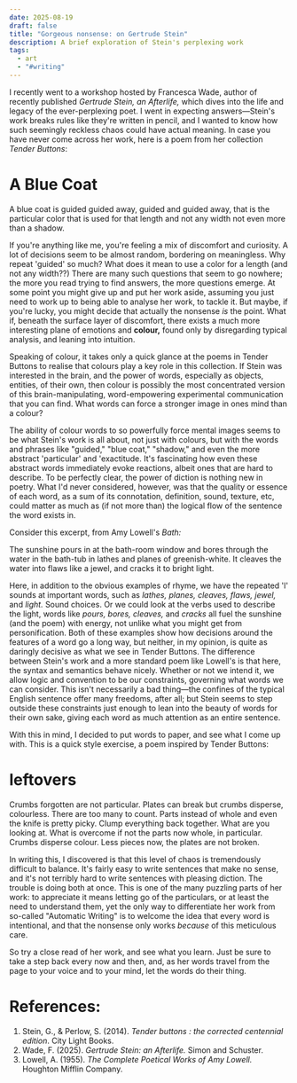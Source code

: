 ```yaml
---
date: 2025-08-19
draft: false
title: "Gorgeous nonsense: on Gertrude Stein"
description: A brief exploration of Stein's perplexing work
tags:
  - art
  - "#writing"
---
```

I recently went to a workshop hosted by Francesca Wade, author of recently published *Gertrude Stein, an Afterlife,* which dives into the life and legacy of the ever-perplexing poet. I went in expecting answers—Stein's work breaks rules like they're written in pencil, and I wanted to know how such seemingly reckless chaos could have actual meaning. In case you have never come across her work, here is a poem from her collection *Tender Buttons*:

<div class="poem">
<h1>A Blue Coat </h1>
A blue coat is guided guided away, guided and guided away, that is the particular color that is used for that length and not any width not even more than a shadow.
</div>

If you're anything like me, you're feeling a mix of discomfort and curiosity. A lot of decisions seem to be almost random, bordering on meaningless. Why repeat 'guided' so much? What does it mean to use a color for a length (and not any width??) There are many such questions that seem to go nowhere; the more you read trying to find answers, the more questions emerge. At some point you might give up and put her work aside, assuming you just need to work up to being able to analyse her work, to tackle it. But maybe, if you're lucky, you might decide that actually the nonsense *is* the point. What if, beneath the surface layer of discomfort, there exists a much more interesting plane of emotions and **colour,** found only by disregarding typical analysis, and leaning into intuition. 

Speaking of colour, it takes only a quick glance at the poems in Tender Buttons to realise that colours play a key role in this collection. If Stein was interested in the brain, and the power of words, especially as objects, entities, of their own, then colour is possibly the most concentrated version of this brain-manipulating, word-empowering experimental communication that you can find. What words can force a stronger image in ones mind than a colour?

The ability of colour words to so powerfully force mental images seems to be what Stein's work is all about, not just with colours, but with the words and phrases like "guided," "blue coat," "shadow," and even the more abstract 'particular' and 'exactitude. It's fascinating how even these abstract words immediately evoke reactions, albeit ones that are hard to describe. To be perfectly clear, the power of diction is nothing new in poetry. What I'd never considered, however, was that the quality or essence of each word, as a sum of its connotation, definition, sound, texture, etc, could matter as much as (if not more than) the logical flow of the sentence the word exists in. 

Consider this excerpt, from Amy Lowell's *Bath:*

<div class="poem">
The sunshine pours in at the bath-room window and bores through the water in the bath-tub in lathes and planes of greenish-white. It cleaves the water into flaws like a jewel, and cracks it to bright light.
</div>

Here, in addition to the obvious examples of rhyme, we have the repeated 'l' sounds at important words, such as *lathes, planes, cleaves, flaws, jewel,* and *light.* Sound choices. Or we could look at the verbs used to describe the light, words like *pours, bores, cleaves,* and *cracks* all fuel the sunshine (and the poem) with energy, not unlike what you might get from personification. Both of these examples show how decisions around the features of a word go a long way, but neither, in my opinion, is quite as daringly decisive as what we see in Tender Buttons. The difference between Stein's work and a more standard poem like Lowell's is that here, the syntax and semantics behave nicely. Whether or not we intend it, we allow logic and convention to be our constraints, governing what words we can consider. This isn't necessarily a bad thing—the confines of the typical English sentence offer many freedoms, after all; but Stein seems to step outside these constraints just enough to lean into the beauty of words for their own sake, giving each word as much attention as an entire sentence.

With this in mind, I decided to put words to paper, and see what I come up with. This is a quick style exercise, a poem inspired by Tender Buttons:

<div class="poem">
<h1>leftovers</h1>
Crumbs forgotten are not particular. Plates can break but crumbs disperse, colourless. There are too many to count. Parts instead of whole and even the knife is pretty picky. 
Clump everything back together. What are you looking at. What is overcome if not the parts now whole, in particular. <br> Crumbs disperse colour. Less pieces now, the plates are not broken. 
</div>   

In writing this, I discovered is that this level of chaos is tremendously difficult to balance. It's fairly easy to write sentences that make no sense, and it's not terribly hard to write sentences with pleasing diction. The trouble is doing both at once. This is one of the many puzzling parts of her work: to appreciate it means letting go of the particulars, or at least the need to understand them, yet the only way to differentiate her work from so-called "Automatic Writing" is to welcome the idea that every word is intentional, and that the nonsense only works *because* of this meticulous care. 

So try a close read of her work, and see what you learn. Just be sure to take a step back every now and then, and, as her words travel from the page to your voice and to your mind, let the words do their thing. 
# References:
1. Stein, G., & Perlow, S. (2014). _Tender buttons : the corrected centennial edition_. City Light Books.
2. Wade, F. (2025). _Gertrude Stein: an Afterlife._ Simon and Schuster.
3. Lowell, A. (1955). *The Complete Poetical Works of Amy Lowell.* Houghton Mifflin Company.
‌